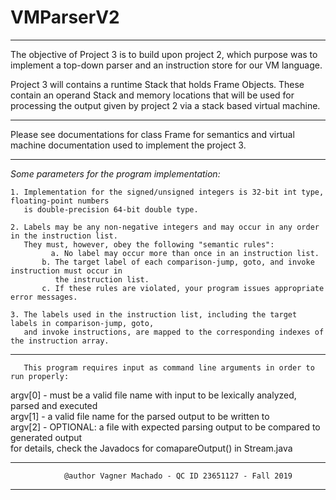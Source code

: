 # VMParserV2

---        

The objective of Project 3 is to build upon project 2, which purpose was to
 implement a top-down parser and an instruction store for our VM language.      

 Project 3 will contains a runtime Stack that holds Frame Objects. These contain
 an operand Stack and memory locations that will be used for processing the output given by
 project 2 via a stack based virtual machine.             
 
 ---      
 
 Please see documentations for class Frame for semantics and virtual machine documentation
 used to implement the project 3.     
 
 ---       
 
   *Some parameters for the program implementation:*       

    1. Implementation for the signed/unsigned integers is 32-bit int type, floating-point numbers
       is double-precision 64-bit double type.      

    2. Labels may be any non-negative integers and may occur in any order in the instruction list. 
       They must, however, obey the following "semantic rules":        
	         a. No label may occur more than once in an instruction list.       
           b. The target label of each comparison-jump, goto, and invoke instruction must occur in 
              the instruction list.       
           c. If these rules are violated, your program issues appropriate error messages.      

    3. The labels used in the instruction list, including the target labels in comparison-jump, goto, 
       and invoke instructions, are mapped to the corresponding indexes of the instruction array.      
       
---         
       
       This program requires input as command line arguments in order to run properly:       
   
   argv[0] - must be a valid file name with input to be lexically analyzed, parsed and executed          
   argv[1] - a valid file name for the parsed output to be written to          
   argv[2] - OPTIONAL: a file with expected parsing output to be compared to generated output        
             for details, check the Javadocs for comapareOutput() in Stream.java        
             
---         
             
                @author Vagner Machado - QC ID 23651127 - Fall 2019           
                
---       

